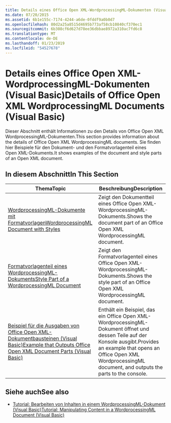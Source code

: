 ```yaml
---
title: Details eines Office Open XML-WordprocessingML-Dokumenten (Visual Basic)
ms.date: 07/20/2015
ms.assetid: 6b1e155c-7174-4244-a6de-0fddf9a0b0d7
ms.openlocfilehash: 80d2a25a8515d4695b773af58cb10840cf370ec1
ms.sourcegitcommit: 6b308cf6d627d78ee36dbbae8972a310ac7fd6c8
ms.translationtype: MT
ms.contentlocale: de-DE
ms.lasthandoff: 01/23/2019
ms.locfileid: "54527678"
---
```

# <a name="details-of-office-open-xml-wordprocessingml-documents-visual-basic"></a><span data-ttu-id="8263a-102">Details eines Office Open XML-WordprocessingML-Dokumenten (Visual Basic)</span><span class="sxs-lookup"><span data-stu-id="8263a-102">Details of Office Open XML WordprocessingML Documents (Visual Basic)</span></span>
<span data-ttu-id="8263a-103">Dieser Abschnitt enthält Informationen zu den Details von Office Open XML WordprocessingML-Dokumenten.</span><span class="sxs-lookup"><span data-stu-id="8263a-103">This section provides information about the details of Office Open XML WordprocessingML documents.</span></span> <span data-ttu-id="8263a-104">Sie finden hier Beispiele für den Dokument- und den Formatvorlagenteil eines Open XML-Dokuments.</span><span class="sxs-lookup"><span data-stu-id="8263a-104">It shows examples of the document and style parts of an Open XML document.</span></span>  
  
## <a name="in-this-section"></a><span data-ttu-id="8263a-105">In diesem Abschnitt</span><span class="sxs-lookup"><span data-stu-id="8263a-105">In This Section</span></span>  
  
|<span data-ttu-id="8263a-106">Thema</span><span class="sxs-lookup"><span data-stu-id="8263a-106">Topic</span></span>|<span data-ttu-id="8263a-107">Beschreibung</span><span class="sxs-lookup"><span data-stu-id="8263a-107">Description</span></span>|  
|-----------|-----------------|  
|[<span data-ttu-id="8263a-108">WordprocessingML-Dokumente mit Formatvorlagen</span><span class="sxs-lookup"><span data-stu-id="8263a-108">WordprocessingML Document with Styles</span></span>](../../../../visual-basic/programming-guide/concepts/linq/wordprocessingml-document-with-styles.md)|<span data-ttu-id="8263a-109">Zeigt den Dokumentteil eines Office Open XML-WordprocessingML-Dokuments.</span><span class="sxs-lookup"><span data-stu-id="8263a-109">Shows the document part of an Office Open XML WordprocessingML document.</span></span>|  
|[<span data-ttu-id="8263a-110">Formatvorlagenteil eines WordprocessingML-Dokuments</span><span class="sxs-lookup"><span data-stu-id="8263a-110">Style Part of a WordprocessingML Document</span></span>](../../../../visual-basic/programming-guide/concepts/linq/style-part-of-a-wordprocessingml-document.md)|<span data-ttu-id="8263a-111">Zeigt den Formatvorlagenteil eines Office Open XML-WordprocessingML-Dokuments.</span><span class="sxs-lookup"><span data-stu-id="8263a-111">Shows the style part of an Office Open XML WordprocessingML document.</span></span>|  
|[<span data-ttu-id="8263a-112">Beispiel für die Ausgaben von Office Open XML-Dokumentbausteinen (Visual Basic)</span><span class="sxs-lookup"><span data-stu-id="8263a-112">Example that Outputs Office Open XML Document Parts (Visual Basic)</span></span>](../../../../visual-basic/programming-guide/concepts/linq/example-that-outputs-office-open-xml-document-parts.md)|<span data-ttu-id="8263a-113">Enthält ein Beispiel, das ein Office Open XML-WordprocessingML-Dokument öffnet und dessen Teile auf der Konsole ausgibt.</span><span class="sxs-lookup"><span data-stu-id="8263a-113">Provides an example that opens an Office Open XML WordprocessingML document, and outputs the parts to the console.</span></span>|  
  
## <a name="see-also"></a><span data-ttu-id="8263a-114">Siehe auch</span><span class="sxs-lookup"><span data-stu-id="8263a-114">See also</span></span>
- [<span data-ttu-id="8263a-115">Tutorial: Bearbeiten von Inhalten in einem WordprocessingML-Dokument (Visual Basic)</span><span class="sxs-lookup"><span data-stu-id="8263a-115">Tutorial: Manipulating Content in a WordprocessingML Document (Visual Basic)</span></span>](../../../../visual-basic/programming-guide/concepts/linq/tutorial-manipulating-content-in-a-wordprocessingml-document.md)
